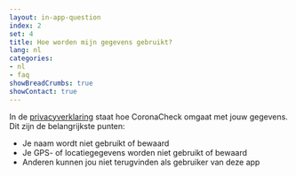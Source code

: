 ```yaml
---
layout: in-app-question
index: 2
set: 4
title: Hoe worden mijn gegevens gebruikt?
lang: nl
categories:
- nl
- faq
showBreadCrumbs: true
showContact: true
---
```

In de [privacyverklaring](/nl/privacy-in-de-app) staat hoe CoronaCheck omgaat met jouw gegevens. Dit zijn de belangrijkste punten:

- Je naam wordt niet gebruikt of bewaard
- Je GPS- of locatiegegevens worden niet gebruikt of bewaard
- Anderen kunnen jou niet terugvinden als gebruiker van deze app
